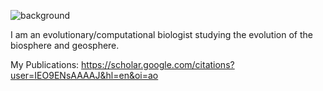 ![background](https://github.com/spoudel1/spoudel1/edit/master/evolution.png)


I am an evolutionary/computational biologist studying the evolution of the biosphere and geosphere. 

My Publications: https://scholar.google.com/citations?user=IEO9ENsAAAAJ&hl=en&oi=ao
